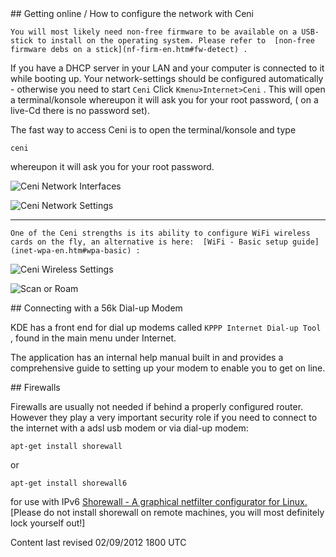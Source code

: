 <div id="main-page"></div>
<div class="divider" id="netcardconfig"></div>
## Getting online / How to configure the network with Ceni

`You will most likely need non-free firmware to be available on a USB-stick to install on the operating system. Please refer to  [non-free firmware debs on a stick](nf-firm-en.htm#fw-detect) .` 

If you have a DHCP server in your LAN and your computer is connected to it while booting up. Your network-settings should be configured automatically - otherwise you need to start `Ceni`  Click `Kmenu>Internet>Ceni` . This will open a terminal/konsole whereupon it will ask you for your root password, ( on a live-Cd there is no password set).

The fast way to access Ceni is to open the terminal/konsole and type 

~~~  
ceni  
~~~

whereupon it will ask you for your root password.

![Ceni Network Interfaces](../images-common/images-netcard/Ceni-interface-selection-01.png "Ceni Network Interfaces") 

![Ceni Network Settings](../images-common/images-netcard/Ceni-static-network-configuration-02.png "Ceni Network Settings") 


---

`One of the Ceni strengths is its ability to configure WiFi wireless cards on the fly, an alternative is here:  [WiFi - Basic setup guide](inet-wpa-en.htm#wpa-basic) : `

![Ceni Wireless Settings](../images-common/images-netcard/Ceni-wireless-network-selection-02.png "Ceni Wireless Settings") 

![Scan or Roam](../images-common/images-netcard/Ceni-wireless-network-configuration-01.png "Ceni Scan or Roam") 

<div class="divider" id="dial-mod"></div>
## Connecting with a 56k Dial-up Modem

KDE has a front end for dial up modems called `KPPP Internet Dial-up Tool` , found in the main menu under Internet.

The application has an internal help manual built in and provides a comprehensive guide to setting up your modem to enable you to get on line. 

<div class="divider" id="firewalls"></div>
## Firewalls

Firewalls are usually not needed if behind a properly configured router. However they play a very important security role if you need to connect to the internet with a adsl usb modem or via dial-up modem:

~~~  
apt-get install shorewall  
~~~

or
~~~  
apt-get install shorewall6  
~~~

for use with IPv6
 [Shorewall - A graphical netfilter configurator for Linux.](http://www.shorewall.net/)  [Please do not install shorewall on remote machines, you will most definitely lock yourself out!]

<div id="rev">Content last revised 02/09/2012 1800 UTC</div>
